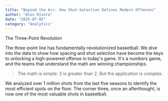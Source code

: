 ```yaml
---
title: "Beyond the Arc: How Shot-Selection Defines Modern Offenses"
author: "Alex Rivera"
date: "2025-07-05"
category: "Analytics"
---
```


The Three-Point Revolution

The three-point line has fundamentally revolutionized basketball. We dive into the data to show how spacing and shot selection have become the keys to unlocking a high-powered offense in today's game. It's a numbers game, and the teams that understand the math are winning championships.

> The math is simple: 3 is greater than 2. But the application is complex.

We analyzed over 1 million shots from the last five seasons to identify the most efficient spots on the floor. The corner three, once an afterthought, is now one of the most valuable shots in basketball.
